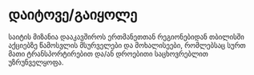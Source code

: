 # დაიტოვე/გაიყოლე

საიტის მიზანია დააკავშიროს ერთმანეთთან რეგიონებიდან თბილისში აქციებზე წამოსვლის
მსურველები და მოხალისეები, რომლებსაც სურთ მათი ტრანსპორტირებით და/ან დროებითი
საცხოვრებლით უზრუნველყოფა.
